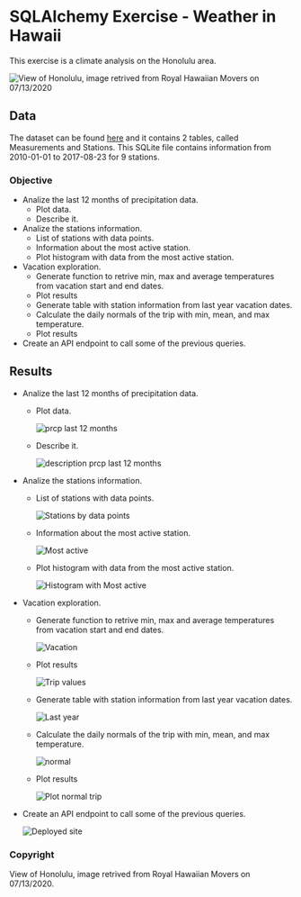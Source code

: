 # SQLAlchemy Exercise - Weather in Hawaii

This exercise is a climate analysis on the Honolulu area.

![View of Honolulu, image retrived from Royal Hawaiian Movers on 07/13/2020](https://www.royalhawaiianmovers.com/wp-content/uploads/2016/01/honolulu-pano-downtown-blog.jpg)

## Data

The dataset can be found [here](hawaii.sqlite) and it contains 2 tables, called Measurements and Stations. This SQLite file contains information from 2010-01-01 to 2017-08-23 for 9 stations.

### Objective

* Analize the last 12 months of precipitation data.
  * Plot data.
  * Describe it.
* Analize the stations information.
  * List of stations with data points.
  * Information about the most active station.
  * Plot histogram with data from the most active station.
* Vacation exploration.
  * Generate function to retrive min, max and average temperatures from vacation start and end dates.
  * Plot results
  * Generate table with station information from last year vacation dates.
  * Calculate the daily normals of the trip with min, mean, and max temperature.
  * Plot results
* Create an API endpoint to call some of the previous queries.

## Results

* Analize the last 12 months of precipitation data.
  * Plot data.

    ![prcp last 12 months](images/prcp_12months.png)

  * Describe it.

    ![description prcp last 12 months](images/prcp_desc.png)

* Analize the stations information.
  * List of stations with data points.

    ![Stations by data points](images/data_stations.png)

  * Information about the most active station.

    ![Most active](images/most_active.png)

  * Plot histogram with data from the most active station.

    ![Histogram with Most active](images/histogram.png)

* Vacation exploration.
  * Generate function to retrive min, max and average temperatures from vacation start and end dates.

    ![Vacation](images/func_vac.png)

  * Plot results

    ![Trip values](images/trip.png)

  * Generate table with station information from last year vacation dates.

    ![Last year](images/last_year.png)

  * Calculate the daily normals of the trip with min, mean, and max temperature.

    ![normal](images/normal.png)

  * Plot results

    ![Plot normal trip](images/normal_plot.png)

* Create an API endpoint to call some of the previous queries.

  ![Deployed site](images/deployed_site.gif)

### Copyright

View of Honolulu, image retrived from Royal Hawaiian Movers on 07/13/2020.

